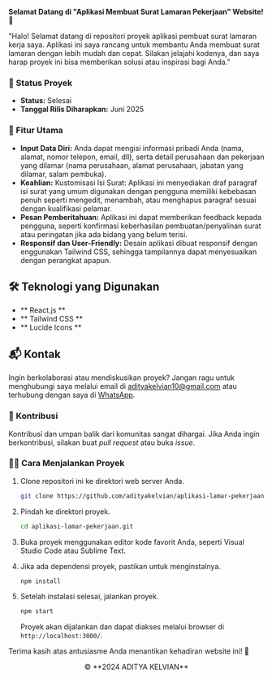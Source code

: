 **Selamat Datang di "Aplikasi Membuat Surat Lamaran Pekerjaan" Website! 🚀**

"Halo! Selamat datang di repositori proyek aplikasi pembuat surat lamaran kerja saya. Aplikasi ini saya rancang untuk membantu Anda membuat surat lamaran dengan lebih mudah dan cepat. Silakan jelajahi kodenya, dan saya harap proyek ini bisa memberikan solusi atau inspirasi bagi Anda."

### 🚧 Status Proyek

- **Status:** Selesai
- **Tanggal Rilis Diharapkan:** Juni 2025

### 🚀 Fitur Utama

- **Input Data Diri:** Anda dapat mengisi informasi pribadi Anda (nama, alamat, nomor telepon, email, dll), serta detail perusahaan dan pekerjaan yang dilamar (nama perusahaan, alamat perusahaan, jabatan yang dilamar, salam pembuka).
- **Keahlian:** Kustomisasi Isi Surat: Aplikasi ini menyediakan draf paragraf isi surat yang umum digunakan dengan pengguna memiliki kebebasan penuh seperti mengedit, menambah, atau menghapus paragraf sesuai dengan kualifikasi pelamar.
- **Pesan Pemberitahuan:** Aplikasi ini dapat memberikan feedback kepada pengguna, seperti konfirmasi keberhasilan pembuatan/penyalinan surat atau peringatan jika ada bidang yang belum terisi.
- **Responsif dan User-Friendly:** Desain aplikasi dibuat responsif dengan enggunakan Tailwind CSS, sehingga tampilannya dapat menyesuaikan dengan perangkat apapun.

## 🛠️ Teknologi yang Digunakan

- ** React.js **
- ** Tailwind CSS **
- ** Lucide Icons **

## 📬 Kontak

Ingin berkolaborasi atau mendiskusikan proyek? Jangan ragu untuk menghubungi saya melalui email di [adityakelvian10@gmail.com](mailto:adityakelvian10@gmail.com) atau terhubung dengan saya di [WhatsApp](https://wa.me/+6285712978343).

### 🙏 Kontribusi

Kontribusi dan umpan balik dari komunitas sangat dihargai. Jika Anda ingin berkontribusi, silakan buat _pull request_ atau buka _issue_.

### 👨‍💻 Cara Menjalankan Proyek

1. Clone repositori ini ke direktori web server Anda.

   ```bash
   git clone https://github.com/adityakelvian/aplikasi-lamar-pekerjaan.git
   ```
   
2. Pindah ke direktori proyek.

   ```bash
   cd aplikasi-lamar-pekerjaan.git
   ```

3. Buka proyek menggunakan editor kode favorit Anda, seperti Visual Studio Code atau Sublime Text.

4. Jika ada dependensi proyek, pastikan untuk menginstalnya.

   ```bash
   npm install
   ```

5. Setelah instalasi selesai, jalankan proyek.

   ```bash
   npm start
   ```

   Proyek akan dijalankan dan dapat diakses melalui browser di `http://localhost:3000/`.

Terima kasih atas antusiasme Anda menantikan kehadiran website ini! 🙌

<div align="center">
  &copy; **2024 ADITYA KELVIAN**
</div>
